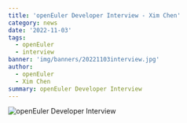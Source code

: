 ```yaml
---
title: 'openEuler Developer Interview - Xim Chen'
category: news
date: '2022-11-03'
tags:
  - openEuler
  - interview
banner: 'img/banners/20221103interview.jpg'
author:
  - openEuler
  - Xim Chen
summary: openEuler Developer Interview
---
```



<img src="/img/news/20221103/2022-11-03-interview.jpg" alt="openEuler Developer Interview" style="zoom:100%;" />  
